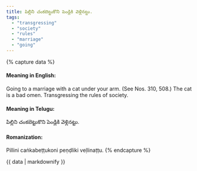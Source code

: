 ```yaml
---
title: పిల్లిని చంకబెట్టుకొని పెండ్లికి వెళ్లినట్టు.
tags:
  - "transgressing"
  - "society"
  - "rules"
  - "marriage"
  - "going"
---
```


{% capture data %}
#### Meaning in English:
Going to a marriage with a cat under your arm.
(See Nos. 310, 508.)
The cat is a bad omen.
Transgressing the rules of society.

#### Meaning in Telugu:
పిల్లిని చంకబెట్టుకొని పెండ్లికి వెళ్లినట్టు.

#### Romanization:
Pillini caṅkabeṭṭukoni peṇḍliki veḷlinaṭṭu.
{% endcapture %}

{{ data | markdownify }}

